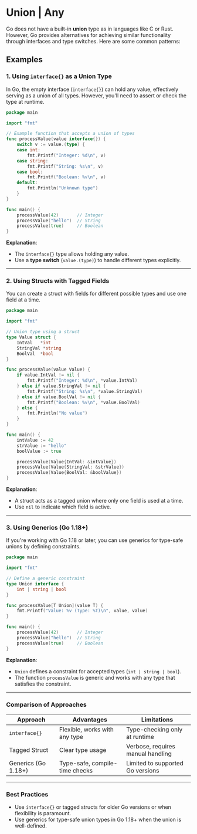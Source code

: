 # Union | Any

Go does not have a built-in **union** type as in languages like C or Rust. However, Go provides alternatives for achieving similar functionality through interfaces and type switches. Here are some common patterns:

## Examples

### 1. **Using `interface{}` as a Union Type**

In Go, the empty interface (`interface{}`) can hold any value, effectively serving as a union of all types. However, you'll need to assert or check the type at runtime.

```go
package main

import "fmt"

// Example function that accepts a union of types
func processValue(value interface{}) {
    switch v := value.(type) {
    case int:
        fmt.Printf("Integer: %d\n", v)
    case string:
        fmt.Printf("String: %s\n", v)
    case bool:
        fmt.Printf("Boolean: %v\n", v)
    default:
        fmt.Println("Unknown type")
    }
}

func main() {
    processValue(42)       // Integer
    processValue("hello")  // String
    processValue(true)     // Boolean
}
```

**Explanation**:

- The `interface{}` type allows holding any value.
- Use a **type switch** (`value.(type)`) to handle different types explicitly.

---

### 2. **Using Structs with Tagged Fields**

You can create a struct with fields for different possible types and use one field at a time.

```go
package main

import "fmt"

// Union type using a struct
type Value struct {
    IntVal   *int
    StringVal *string
    BoolVal  *bool
}

func processValue(value Value) {
    if value.IntVal != nil {
        fmt.Printf("Integer: %d\n", *value.IntVal)
    } else if value.StringVal != nil {
        fmt.Printf("String: %s\n", *value.StringVal)
    } else if value.BoolVal != nil {
        fmt.Printf("Boolean: %v\n", *value.BoolVal)
    } else {
        fmt.Println("No value")
    }
}

func main() {
    intValue := 42
    strValue := "hello"
    boolValue := true

    processValue(Value{IntVal: &intValue})
    processValue(Value{StringVal: &strValue})
    processValue(Value{BoolVal: &boolValue})
}
```

**Explanation**:

- A struct acts as a tagged union where only one field is used at a time.
- Use `nil` to indicate which field is active.

---

### 3. **Using Generics (Go 1.18+)**

If you're working with Go 1.18 or later, you can use generics for type-safe unions by defining constraints.

```go
package main

import "fmt"

// Define a generic constraint
type Union interface {
    int | string | bool
}

func processValue[T Union](value T) {
    fmt.Printf("Value: %v (Type: %T)\n", value, value)
}

func main() {
    processValue(42)       // Integer
    processValue("hello")  // String
    processValue(true)     // Boolean
}
```

**Explanation**:

- `Union` defines a constraint for accepted types (`int | string | bool`).
- The function `processValue` is generic and works with any type that satisfies the constraint.

---

### Comparison of Approaches

| Approach            | Advantages                     | Limitations                       |
| ------------------- | ------------------------------ | --------------------------------- |
| `interface{}`       | Flexible, works with any type  | Type-checking only at runtime     |
| Tagged Struct       | Clear type usage               | Verbose, requires manual handling |
| Generics (Go 1.18+) | Type-safe, compile-time checks | Limited to supported Go versions  |

---

### Best Practices

- Use `interface{}` or tagged structs for older Go versions or when flexibility is paramount.
- Use generics for type-safe union types in Go 1.18+ when the union is well-defined.
